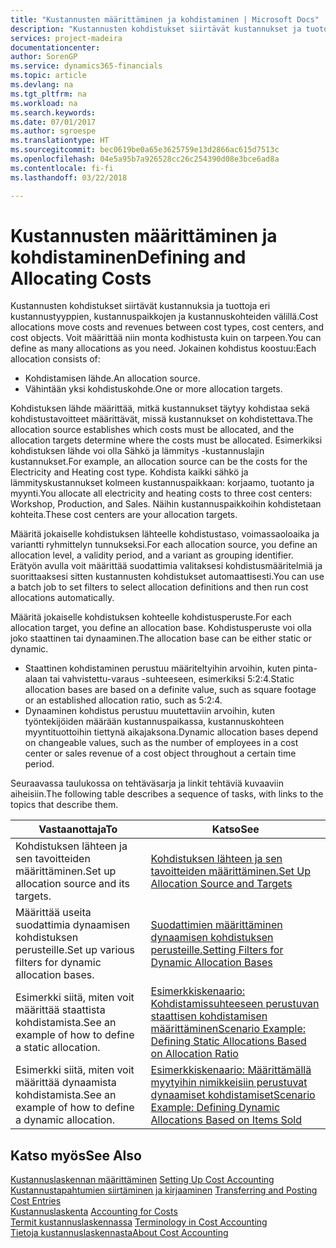 ```yaml
---
title: "Kustannusten määrittäminen ja kohdistaminen | Microsoft Docs"
description: "Kustannusten kohdistukset siirtävät kustannukset ja tuotot eri kustannustyyppien, kustannuspaikkojen ja kustannuskohteiden välillä. Voit määrittää niin monta kodhistusta kuin on tarpeen."
services: project-madeira
documentationcenter: 
author: SorenGP
ms.service: dynamics365-financials
ms.topic: article
ms.devlang: na
ms.tgt_pltfrm: na
ms.workload: na
ms.search.keywords: 
ms.date: 07/01/2017
ms.author: sgroespe
ms.translationtype: HT
ms.sourcegitcommit: bec0619be0a65e3625759e13d2866ac615d7513c
ms.openlocfilehash: 04e5a95b7a926528cc26c254390d08e3bce6ad8a
ms.contentlocale: fi-fi
ms.lasthandoff: 03/22/2018

---
```

# <a name="defining-and-allocating-costs"></a><span data-ttu-id="339b8-104">Kustannusten määrittäminen ja kohdistaminen</span><span class="sxs-lookup"><span data-stu-id="339b8-104">Defining and Allocating Costs</span></span>
<span data-ttu-id="339b8-105">Kustannusten kohdistukset siirtävät kustannuksia ja tuottoja eri kustannustyyppien, kustannuspaikkojen ja kustannuskohteiden välillä.</span><span class="sxs-lookup"><span data-stu-id="339b8-105">Cost allocations move costs and revenues between cost types, cost centers, and cost objects.</span></span> <span data-ttu-id="339b8-106">Voit määrittää niin monta kodhistusta kuin on tarpeen.</span><span class="sxs-lookup"><span data-stu-id="339b8-106">You can define as many allocations as you need.</span></span> <span data-ttu-id="339b8-107">Jokainen kohdistus koostuu:</span><span class="sxs-lookup"><span data-stu-id="339b8-107">Each allocation consists of:</span></span>  

-   <span data-ttu-id="339b8-108">Kohdistamisen lähde.</span><span class="sxs-lookup"><span data-stu-id="339b8-108">An allocation source.</span></span>  
-   <span data-ttu-id="339b8-109">Vähintään yksi kohdistuskohde.</span><span class="sxs-lookup"><span data-stu-id="339b8-109">One or more allocation targets.</span></span>  

<span data-ttu-id="339b8-110">Kohdistuksen lähde määrittää, mitkä kustannukset täytyy kohdistaa sekä kohdistustavoitteet määrittävät, missä kustannukset on kohdistettava.</span><span class="sxs-lookup"><span data-stu-id="339b8-110">The allocation source establishes which costs must be allocated, and the allocation targets determine where the costs must be allocated.</span></span> <span data-ttu-id="339b8-111">Esimerkiksi kohdistuksen lähde voi olla Sähkö ja lämmitys -kustannuslajin kustannukset.</span><span class="sxs-lookup"><span data-stu-id="339b8-111">For example, an allocation source can be the costs for the Electricity and Heating cost type.</span></span> <span data-ttu-id="339b8-112">Kohdista kaikki sähkö ja lämmityskustannukset kolmeen kustannuspaikkaan: korjaamo, tuotanto ja myynti.</span><span class="sxs-lookup"><span data-stu-id="339b8-112">You allocate all electricity and heating costs to three cost centers: Workshop, Production, and Sales.</span></span> <span data-ttu-id="339b8-113">Näihin kustannuspaikkoihin kohdistetaan kohteita.</span><span class="sxs-lookup"><span data-stu-id="339b8-113">These cost centers are your allocation targets.</span></span>  

<span data-ttu-id="339b8-114">Määritä jokaiselle kohdistuksen lähteelle kohdistustaso, voimassaoloaika ja variantti ryhmittelyn tunnukseksi.</span><span class="sxs-lookup"><span data-stu-id="339b8-114">For each allocation source, you define an allocation level, a validity period, and a variant as grouping identifier.</span></span> <span data-ttu-id="339b8-115">Erätyön avulla voit määrittää suodattimia valitaksesi kohdistusmääritelmiä ja suorittaaksesi sitten kustannusten kohdistukset automaattisesti.</span><span class="sxs-lookup"><span data-stu-id="339b8-115">You can use a batch job to set filters to select allocation definitions and then run cost allocations automatically.</span></span>  

<span data-ttu-id="339b8-116">Määritä jokaiselle kohdistuksen kohteelle kohdistusperuste.</span><span class="sxs-lookup"><span data-stu-id="339b8-116">For each allocation target, you define an allocation base.</span></span> <span data-ttu-id="339b8-117">Kohdistusperuste voi olla joko staattinen tai dynaaminen.</span><span class="sxs-lookup"><span data-stu-id="339b8-117">The allocation base can be either static or dynamic.</span></span>  

-   <span data-ttu-id="339b8-118">Staattinen kohdistaminen perustuu määriteltyihin arvoihin, kuten pinta-alaan tai vahvistettu-varaus -suhteeseen, esimerkiksi 5:2:4.</span><span class="sxs-lookup"><span data-stu-id="339b8-118">Static allocation bases are based on a definite value, such as square footage or an established allocation ratio, such as 5:2:4.</span></span>  
-   <span data-ttu-id="339b8-119">Dynaaminen kohdistus perustuu muutettaviin arvoihin, kuten työntekijöiden määrään kustannuspaikassa, kustannuskohteen myyntituottoihin tiettynä aikajaksona.</span><span class="sxs-lookup"><span data-stu-id="339b8-119">Dynamic allocation bases depend on changeable values, such as the number of employees in a cost center or sales revenue of a cost object throughout a certain time period.</span></span>  

<span data-ttu-id="339b8-120">Seuraavassa taulukossa on tehtäväsarja ja linkit tehtäviä kuvaaviin aiheisiin.</span><span class="sxs-lookup"><span data-stu-id="339b8-120">The following table describes a sequence of tasks, with links to the topics that describe them.</span></span>

|<span data-ttu-id="339b8-121">Vastaanottaja</span><span class="sxs-lookup"><span data-stu-id="339b8-121">To</span></span>|<span data-ttu-id="339b8-122">Katso</span><span class="sxs-lookup"><span data-stu-id="339b8-122">See</span></span>|  
|--------|---------|  
|<span data-ttu-id="339b8-123">Kohdistuksen lähteen ja sen tavoitteiden määrittäminen.</span><span class="sxs-lookup"><span data-stu-id="339b8-123">Set up allocation source and its targets.</span></span>|[<span data-ttu-id="339b8-124">Kohdistuksen lähteen ja sen tavoitteiden määrittäminen.</span><span class="sxs-lookup"><span data-stu-id="339b8-124">Set Up Allocation Source and Targets</span></span>](finance-how-to-set-up-allocation-source-and-targets.md)|  
|<span data-ttu-id="339b8-125">Määrittää useita suodattimia dynaamisen kohdistuksen perusteille.</span><span class="sxs-lookup"><span data-stu-id="339b8-125">Set up various filters for dynamic allocation bases.</span></span>|[<span data-ttu-id="339b8-126">Suodattimien määrittäminen dynaamisen kohdistuksen perusteille.</span><span class="sxs-lookup"><span data-stu-id="339b8-126">Setting Filters for Dynamic Allocation Bases</span></span>](finance-setting-filters-for-dynamic-allocation-bases.md)|  
|<span data-ttu-id="339b8-127">Esimerkki siitä, miten voit määrittää staattista kohdistamista.</span><span class="sxs-lookup"><span data-stu-id="339b8-127">See an example of how to define a static allocation.</span></span>|[<span data-ttu-id="339b8-128">Esimerkkiskenaario: Kohdistamissuhteeseen perustuvan staattisen kohdistamisen määrittäminen</span><span class="sxs-lookup"><span data-stu-id="339b8-128">Scenario Example: Defining Static Allocations Based on Allocation Ratio</span></span>](finance-scenario-example-defining-static-allocations-based-on-allocation-ratio.md)|  
|<span data-ttu-id="339b8-129">Esimerkki siitä, miten voit määrittää dynaamista kohdistamista.</span><span class="sxs-lookup"><span data-stu-id="339b8-129">See an example of how to define a dynamic allocation.</span></span>|[<span data-ttu-id="339b8-130">Esimerkkiskenaario: Määrittämällä myytyihin nimikkeisiin perustuvat dynaamiset kohdistamiset</span><span class="sxs-lookup"><span data-stu-id="339b8-130">Scenario Example: Defining Dynamic Allocations Based on Items Sold</span></span>](finance-scenario-example-defining-dynamic-allocations-based-on-items-sold.md)|  

## <a name="see-also"></a><span data-ttu-id="339b8-131">Katso myös</span><span class="sxs-lookup"><span data-stu-id="339b8-131">See Also</span></span>  
 <span data-ttu-id="339b8-132">[Kustannuslaskennan määrittäminen](finance-set-up-cost-accounting.md) </span><span class="sxs-lookup"><span data-stu-id="339b8-132">[Setting Up Cost Accounting](finance-set-up-cost-accounting.md) </span></span>  
 <span data-ttu-id="339b8-133">[Kustannustapahtumien siirtäminen ja kirjaaminen](finance-transfer-and-post-cost-entries.md) </span><span class="sxs-lookup"><span data-stu-id="339b8-133">[Transferring and Posting Cost Entries](finance-transfer-and-post-cost-entries.md) </span></span>  
 <span data-ttu-id="339b8-134">[Kustannuslaskenta](finance-manage-cost-accounting.md) </span><span class="sxs-lookup"><span data-stu-id="339b8-134">[Accounting for Costs](finance-manage-cost-accounting.md) </span></span>  
 <span data-ttu-id="339b8-135">[Termit kustannuslaskennassa](finance-terminology-in-cost-accounting.md) </span><span class="sxs-lookup"><span data-stu-id="339b8-135">[Terminology in Cost Accounting](finance-terminology-in-cost-accounting.md) </span></span>  
 [<span data-ttu-id="339b8-136">Tietoja kustannuslaskennasta</span><span class="sxs-lookup"><span data-stu-id="339b8-136">About Cost Accounting</span></span>](finance-about-cost-accounting.md)


